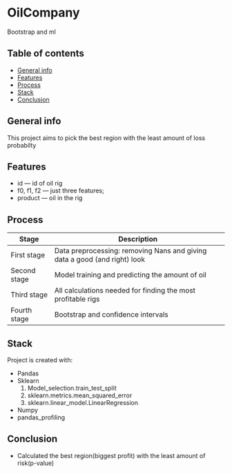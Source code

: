 # OilCompany
Bootstrap and ml
## Table of contents
* [General info](#general-info)
* [Features](#features)
* [Process](#process)
* [Stack](#stack)
* [Conclusion](#conclusion)

## General info
This project aims to pick the best region with the least amount of loss probabilty
## Features
* id — id of oil rig
* f0, f1, f2 — just three features;
* product — oil in the rig
## Process
|Stage | Description|
|--------|--------|
|First stage| Data preprocessing: removing Nans and giving data a good (and right) look|
|Second stage|Model training and predicting the amount of oil |
|Third stage| All calculations needed for finding the most profitable rigs|
|Fourth stage| Bootstrap and confidence intervals|
## Stack
Project is created with:

* Pandas
* Sklearn
  1. Model_selection.train_test_split
  3. sklearn.metrics.mean_squared_error
  4. sklearn.linear_model.LinearRegression
* Numpy
* pandas_profiling
	
## Conclusion
* Calculated the best region(biggest profit) with the least amount of risk(p-value)


